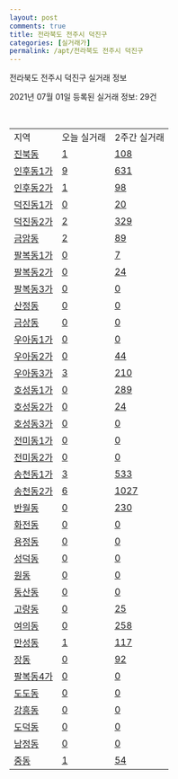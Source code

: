 ```yaml
---
layout: post
comments: true
title: 전라북도 전주시 덕진구
categories: [실거래가]
permalink: /apt/전라북도 전주시 덕진구
---
```


전라북도 전주시 덕진구 실거래 정보

2021년 07월 01일 등록된 실거래 정보: 29건

<script type="text/javascript">
  google.charts.load('current', {'packages':['corechart']});
  google.charts.setOnLoadCallback(drawChart);

  function drawChart() {
    var data = google.visualization.arrayToDataTable([['거래일', '매매', '전월세', '전매'], ['21-02', 409, 365, 22], ['21-03', 524, 568, 29], ['21-04', 549, 306, 29], ['21-05', 587, 238, 36], ['21-06', 375, 169, 3]]);

    var options = {
      title: '최근 유형별 거래량 추이',
      legend: { position: 'bottom' }
    };

    var chart = new google.visualization.LineChart(document.getElementById('columnchart_material'));
    chart.draw(data, (options));
  }
</script>

<div id="columnchart_material" style="width: 95%; margin-left: -35px"></div>
<br>
<table class="sortable">
  <tr>
    <td>지역</td>
    <td>오늘 실거래</td>
    <td>2주간 실거래</td>
  </tr>

  
  <tr class="item">
    <td><a href="전라북도 전주시 덕진구 진북동">진북동</a></td>
    <td><a href="전라북도 전주시 덕진구 진북동">1</a></td>
    <td><a href="전라북도 전주시 덕진구 진북동">108</a></td>
  </tr>
    

  <tr class="item">
    <td><a href="전라북도 전주시 덕진구 인후동1가">인후동1가</a></td>
    <td><a href="전라북도 전주시 덕진구 인후동1가">9</a></td>
    <td><a href="전라북도 전주시 덕진구 인후동1가">631</a></td>
  </tr>
    

  <tr class="item">
    <td><a href="전라북도 전주시 덕진구 인후동2가">인후동2가</a></td>
    <td><a href="전라북도 전주시 덕진구 인후동2가">1</a></td>
    <td><a href="전라북도 전주시 덕진구 인후동2가">98</a></td>
  </tr>
    

  <tr class="item">
    <td><a href="전라북도 전주시 덕진구 덕진동1가">덕진동1가</a></td>
    <td><a href="전라북도 전주시 덕진구 덕진동1가">0</a></td>
    <td><a href="전라북도 전주시 덕진구 덕진동1가">20</a></td>
  </tr>
    

  <tr class="item">
    <td><a href="전라북도 전주시 덕진구 덕진동2가">덕진동2가</a></td>
    <td><a href="전라북도 전주시 덕진구 덕진동2가">2</a></td>
    <td><a href="전라북도 전주시 덕진구 덕진동2가">329</a></td>
  </tr>
    

  <tr class="item">
    <td><a href="전라북도 전주시 덕진구 금암동">금암동</a></td>
    <td><a href="전라북도 전주시 덕진구 금암동">2</a></td>
    <td><a href="전라북도 전주시 덕진구 금암동">89</a></td>
  </tr>
    

  <tr class="item">
    <td><a href="전라북도 전주시 덕진구 팔복동1가">팔복동1가</a></td>
    <td><a href="전라북도 전주시 덕진구 팔복동1가">0</a></td>
    <td><a href="전라북도 전주시 덕진구 팔복동1가">7</a></td>
  </tr>
    

  <tr class="item">
    <td><a href="전라북도 전주시 덕진구 팔복동2가">팔복동2가</a></td>
    <td><a href="전라북도 전주시 덕진구 팔복동2가">0</a></td>
    <td><a href="전라북도 전주시 덕진구 팔복동2가">24</a></td>
  </tr>
    

  <tr class="item">
    <td><a href="전라북도 전주시 덕진구 팔복동3가">팔복동3가</a></td>
    <td><a href="전라북도 전주시 덕진구 팔복동3가">0</a></td>
    <td><a href="전라북도 전주시 덕진구 팔복동3가">0</a></td>
  </tr>
    

  <tr class="item">
    <td><a href="전라북도 전주시 덕진구 산정동">산정동</a></td>
    <td><a href="전라북도 전주시 덕진구 산정동">0</a></td>
    <td><a href="전라북도 전주시 덕진구 산정동">0</a></td>
  </tr>
    

  <tr class="item">
    <td><a href="전라북도 전주시 덕진구 금상동">금상동</a></td>
    <td><a href="전라북도 전주시 덕진구 금상동">0</a></td>
    <td><a href="전라북도 전주시 덕진구 금상동">0</a></td>
  </tr>
    

  <tr class="item">
    <td><a href="전라북도 전주시 덕진구 우아동1가">우아동1가</a></td>
    <td><a href="전라북도 전주시 덕진구 우아동1가">0</a></td>
    <td><a href="전라북도 전주시 덕진구 우아동1가">0</a></td>
  </tr>
    

  <tr class="item">
    <td><a href="전라북도 전주시 덕진구 우아동2가">우아동2가</a></td>
    <td><a href="전라북도 전주시 덕진구 우아동2가">0</a></td>
    <td><a href="전라북도 전주시 덕진구 우아동2가">44</a></td>
  </tr>
    

  <tr class="item">
    <td><a href="전라북도 전주시 덕진구 우아동3가">우아동3가</a></td>
    <td><a href="전라북도 전주시 덕진구 우아동3가">3</a></td>
    <td><a href="전라북도 전주시 덕진구 우아동3가">210</a></td>
  </tr>
    

  <tr class="item">
    <td><a href="전라북도 전주시 덕진구 호성동1가">호성동1가</a></td>
    <td><a href="전라북도 전주시 덕진구 호성동1가">0</a></td>
    <td><a href="전라북도 전주시 덕진구 호성동1가">289</a></td>
  </tr>
    

  <tr class="item">
    <td><a href="전라북도 전주시 덕진구 호성동2가">호성동2가</a></td>
    <td><a href="전라북도 전주시 덕진구 호성동2가">0</a></td>
    <td><a href="전라북도 전주시 덕진구 호성동2가">24</a></td>
  </tr>
    

  <tr class="item">
    <td><a href="전라북도 전주시 덕진구 호성동3가">호성동3가</a></td>
    <td><a href="전라북도 전주시 덕진구 호성동3가">0</a></td>
    <td><a href="전라북도 전주시 덕진구 호성동3가">0</a></td>
  </tr>
    

  <tr class="item">
    <td><a href="전라북도 전주시 덕진구 전미동1가">전미동1가</a></td>
    <td><a href="전라북도 전주시 덕진구 전미동1가">0</a></td>
    <td><a href="전라북도 전주시 덕진구 전미동1가">0</a></td>
  </tr>
    

  <tr class="item">
    <td><a href="전라북도 전주시 덕진구 전미동2가">전미동2가</a></td>
    <td><a href="전라북도 전주시 덕진구 전미동2가">0</a></td>
    <td><a href="전라북도 전주시 덕진구 전미동2가">0</a></td>
  </tr>
    

  <tr class="item">
    <td><a href="전라북도 전주시 덕진구 송천동1가">송천동1가</a></td>
    <td><a href="전라북도 전주시 덕진구 송천동1가">3</a></td>
    <td><a href="전라북도 전주시 덕진구 송천동1가">533</a></td>
  </tr>
    

  <tr class="item">
    <td><a href="전라북도 전주시 덕진구 송천동2가">송천동2가</a></td>
    <td><a href="전라북도 전주시 덕진구 송천동2가">6</a></td>
    <td><a href="전라북도 전주시 덕진구 송천동2가">1027</a></td>
  </tr>
    

  <tr class="item">
    <td><a href="전라북도 전주시 덕진구 반월동">반월동</a></td>
    <td><a href="전라북도 전주시 덕진구 반월동">0</a></td>
    <td><a href="전라북도 전주시 덕진구 반월동">230</a></td>
  </tr>
    

  <tr class="item">
    <td><a href="전라북도 전주시 덕진구 화전동">화전동</a></td>
    <td><a href="전라북도 전주시 덕진구 화전동">0</a></td>
    <td><a href="전라북도 전주시 덕진구 화전동">0</a></td>
  </tr>
    

  <tr class="item">
    <td><a href="전라북도 전주시 덕진구 용정동">용정동</a></td>
    <td><a href="전라북도 전주시 덕진구 용정동">0</a></td>
    <td><a href="전라북도 전주시 덕진구 용정동">0</a></td>
  </tr>
    

  <tr class="item">
    <td><a href="전라북도 전주시 덕진구 성덕동">성덕동</a></td>
    <td><a href="전라북도 전주시 덕진구 성덕동">0</a></td>
    <td><a href="전라북도 전주시 덕진구 성덕동">0</a></td>
  </tr>
    

  <tr class="item">
    <td><a href="전라북도 전주시 덕진구 원동">원동</a></td>
    <td><a href="전라북도 전주시 덕진구 원동">0</a></td>
    <td><a href="전라북도 전주시 덕진구 원동">0</a></td>
  </tr>
    

  <tr class="item">
    <td><a href="전라북도 전주시 덕진구 동산동">동산동</a></td>
    <td><a href="전라북도 전주시 덕진구 동산동">0</a></td>
    <td><a href="전라북도 전주시 덕진구 동산동">0</a></td>
  </tr>
    

  <tr class="item">
    <td><a href="전라북도 전주시 덕진구 고랑동">고랑동</a></td>
    <td><a href="전라북도 전주시 덕진구 고랑동">0</a></td>
    <td><a href="전라북도 전주시 덕진구 고랑동">25</a></td>
  </tr>
    

  <tr class="item">
    <td><a href="전라북도 전주시 덕진구 여의동">여의동</a></td>
    <td><a href="전라북도 전주시 덕진구 여의동">0</a></td>
    <td><a href="전라북도 전주시 덕진구 여의동">258</a></td>
  </tr>
    

  <tr class="item">
    <td><a href="전라북도 전주시 덕진구 만성동">만성동</a></td>
    <td><a href="전라북도 전주시 덕진구 만성동">1</a></td>
    <td><a href="전라북도 전주시 덕진구 만성동">117</a></td>
  </tr>
    

  <tr class="item">
    <td><a href="전라북도 전주시 덕진구 장동">장동</a></td>
    <td><a href="전라북도 전주시 덕진구 장동">0</a></td>
    <td><a href="전라북도 전주시 덕진구 장동">92</a></td>
  </tr>
    

  <tr class="item">
    <td><a href="전라북도 전주시 덕진구 팔복동4가">팔복동4가</a></td>
    <td><a href="전라북도 전주시 덕진구 팔복동4가">0</a></td>
    <td><a href="전라북도 전주시 덕진구 팔복동4가">0</a></td>
  </tr>
    

  <tr class="item">
    <td><a href="전라북도 전주시 덕진구 도도동">도도동</a></td>
    <td><a href="전라북도 전주시 덕진구 도도동">0</a></td>
    <td><a href="전라북도 전주시 덕진구 도도동">0</a></td>
  </tr>
    

  <tr class="item">
    <td><a href="전라북도 전주시 덕진구 강흥동">강흥동</a></td>
    <td><a href="전라북도 전주시 덕진구 강흥동">0</a></td>
    <td><a href="전라북도 전주시 덕진구 강흥동">0</a></td>
  </tr>
    

  <tr class="item">
    <td><a href="전라북도 전주시 덕진구 도덕동">도덕동</a></td>
    <td><a href="전라북도 전주시 덕진구 도덕동">0</a></td>
    <td><a href="전라북도 전주시 덕진구 도덕동">0</a></td>
  </tr>
    

  <tr class="item">
    <td><a href="전라북도 전주시 덕진구 남정동">남정동</a></td>
    <td><a href="전라북도 전주시 덕진구 남정동">0</a></td>
    <td><a href="전라북도 전주시 덕진구 남정동">0</a></td>
  </tr>
    

  <tr class="item">
    <td><a href="전라북도 전주시 덕진구 중동">중동</a></td>
    <td><a href="전라북도 전주시 덕진구 중동">1</a></td>
    <td><a href="전라북도 전주시 덕진구 중동">54</a></td>
  </tr>
    


</table>


    